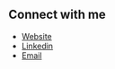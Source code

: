 ## Connect with me
- [Website](https://github.com/kvnnty)
- [Linkedin](https://linkedin.com/in/tkevin)
- [Email](mailto:kevin@webbuddy.agency)

<!-- <img src = "https://media2.giphy.com/media/QssGEmpkyEOhBCb7e1/giphy.gif?cid=ecf05e47a0n3gi1bfqntqmob8g9aid1oyj2wr3ds3mg700bl&rid=giphy.gif" width = 40px> -->

